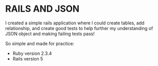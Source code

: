 # RAILS AND JSON

I created a simple rails application where I could create tables, add relationship, and create good tests to help further my understanding of JSON object and making failing tests pass!

So simple and made for practice:
* Ruby version 2.3.4
* Rails version 5
